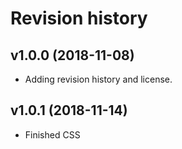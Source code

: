 Revision history
========================





v1.0.0 (2018-11-08)
------------------------
* Adding revision history and license.

v1.0.1 (2018-11-14)
-----------------------
* Finished CSS 
